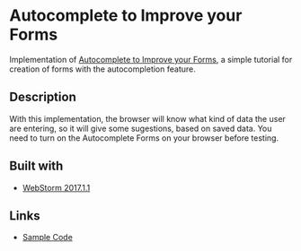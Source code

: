 # Autocomplete to Improve your Forms

Implementation of [Autocomplete to Improve your Forms](https://codelabs.developers.google.com/codelabs/autocomplete/index.html), a simple tutorial for creation of forms with the autocompletion feature.

## Description

With this implementation, the browser will know what kind of data the user are entering, so it will give some sugestions, based on saved data. You need to turn on the Autocomplete Forms on your browser before testing.

## Built with

* [WebStorm 2017.1.1](https://www.jetbrains.com/webstorm/)

## Links

* [Sample Code](https://github.com/greenido/autocomplete-codelab.git)
